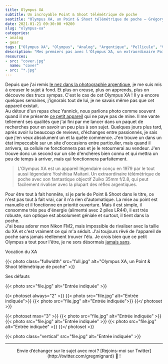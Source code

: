 ```yaml
---
title: Olympus XA
subtitle: Un incroyable Point & Shoot télémétrique de poche
seotitle: "Olympus XA, un Point & Shoot télémétrique de poche — Grégory Mignard"
date: 2021-01-21 09:30:00 +0200
slug: "olympus-xa"
categories:
- analog
- gear
tags: ["Olympus XA", "Olympus", "Analog", "Argentique", "Pellicule", "Vintage", "Yoshihisha Maitani", "Zuiko"]
description: "Mes premiers pas avec l'Olympus XA, un extraordinaire Point & Shoot télémétrique de poche argentique, idéal pour la photo de rue ou en voyages."
resources:
- src: "cover.jpg"
  name: "cover"
- src: "*.jpg"
---
```


Depuis que j'ai remis [le nez dans la photographie argentique](https://gregorymignard.com/de-la-peloche-dans-le-frigo/), je me suis mis à creuser le sujet à fond. Et plus on creuse, plus on apprends, plus on découvre des trucs sympas. C'est le cas de cet Olympus XA ! Il y a encore quelques semaines, j'ignorais tout de lui, je ne savais même pas que cet appareil existait.  
Au détour d'un repas chez Yannick, nous parlions photo comme souvent quand il me présente [ce petit appareil](https://yannickschutz.com/olympus-xa/) qui ne paye pas de mine. Il me vante tellement ses qualités que j'ai fini par me lancer dans un paquet de recherches pour en savoir un peu plus à son sujet. Quelques jours plus tard, après avoir lu beaucoup de reviews, d'échanges entre passionnés, je sais que j'en veux absolument un et la quête commence. J'en trouve un dans un état impeccable sur un site d'occasions entre particulier, mais quand il arrivera, sa cellule ne fonctionnera pas et je le retournerai au vendeur. J'en trouve donc un second sur un site d'enchères bien connu et qui mettra un peu de temps à arriver, mais qui fonctionnera parfaitement.

> L'Olympus XA est un appareil légendaire conçu en 1979 par le tout aussi légendaire Yoshihisa Maitani. Un extraordinaire télémétrique de poche avec son fantastique objectif Zuiko 35mm f/2.8, qui peut facilement rivaliser avec la plupart des réflex argentiques.

Pour être tout à fait honnête, si je parle de Point & Shoot dans le titre, ce n'est pas tout à fait vrai, car il n'a rien d'automatique. La mise au point est manuelle et il fonctionne en priorité ouverture. Mais il est simple, il consomme très peu d'énergie (alimenté avec 2 piles LR44), il est très robuste, son optique est absolument géniale et surtout, il tient dans la poche.  
J'ai beau adorer mon Nikon FM2, mais impossible de rivaliser avec la taille du XA et c'est vraiment ce qui m'a séduit. J'ai toujours rêvé de l'appareil de poche sans jamais réellement trouver l'élu. Je crois bien que ce petit Olympus a tout pour l'être, je ne sors désormais [jamais sans](https://gregorymignard.com/everydaycarry/).

Vocation du XA

{{< photo class="fullwidth" src="full.jpg" alt="Olympus XA, un Point & Shoot télémétrique de poche" >}}

Ses défauts

{{< photo src="file.jpg" alt="Entrée indiquée" >}}

{{< photoset always="2" >}}
{{< photo src="file.jpg" alt="Entrée indiquée">}}
{{< photo src="file.jpg" alt="Entrée indiquée">}}
{{</ photoset >}}

{{< photoset max="3" >}}
  {{< photo src="file.jpg" alt="Entrée indiquée" >}}
  {{< photo src="file.jpg" alt="Entrée indiquée" >}}
  {{< photo src="file.jpg" alt="Entrée indiquée" >}}
{{</ photoset >}}

{{< photo class="vertical" src="file.jpg" alt="Entrée indiquée" >}}




***

<center>Envie d’échanger sur le sujet avec moi ? [Rejoins-moi sur Twitter](http://twitter.com/gregmignard) 🐥 !</center>
